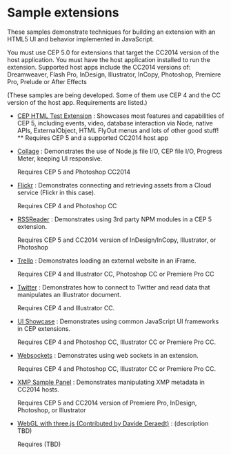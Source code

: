 Sample extensions
=======

These samples demonstrate techniques for building an extension with an HTML5 UI and behavior implemented in JavaScript.

You must use CEP 5.0 for extensions that target the CC2014 version of the host application. You must have the host application installed to run the extension. Supported host apps include the CC2014 versions of: Dreamweaver, Flash Pro, InDesign, Illustrator, InCopy, Photoshop, Premiere Pro, Prelude or After Effects

(These samples are being developed. Some of them use CEP 4 and the CC version of the host app. Requirements are listed.)

* [CEP HTML Test Extension](https://github.com/Adobe-CEP/Samples/tree/master/CEP_HTML_Test_Extension_5.0) : 
Showcases most features and capabilities of CEP 5, including events, video, database interaction via Node, native APIs, ExternalObject, HTML FlyOut menus and lots of other good stuff!
** Requires CEP 5 and a supported CC2014 host app

* [Collage](https://github.com/Adobe-CEP/Samples/tree/master/Collage) : Demonstrates the use of Node.js file I/O, CEP file I/O, Progress Meter, keeping UI responsive. 

	Requires CEP 5 and Photoshop CC2014

* [Flickr](https://github.com/Adobe-CEP/Samples/tree/master/Flickr) : Demonstrates connecting and retrieving assets from a Cloud service (Flickr in this case). 

	Requires CEP 4 and Photoshop CC


* [RSSReader](https://github.com/Adobe-CEP/Samples/tree/master/RSSReader) : Demonstrates using 3rd party NPM modules in a CEP 5 extension.

	Requires CEP 5 and CC2014 version of InDesign/InCopy, Illustrator, or Photoshop

* [Trello](https://github.com/Adobe-CEP/Samples/tree/master/Trello) : Demonstrates loading an external website in an iFrame.

	Requires CEP 4 and Illustrator CC, Photoshop CC or Premiere Pro CC

* [Twitter](https://github.com/Adobe-CEP/Samples/tree/master/Twitter) : Demonstrates how to connect to Twitter and read data that manipulates an Illustrator document. 

	Requires CEP 4 and Illustrator CC.

* [UI Showcase](https://github.com/Adobe-CEP/Samples/tree/master/UI_Showcase) : Demonstrates using common JavaScript UI frameworks in CEP extensions. 

	Requires CEP 4 and Photoshop CC, Illustrator CC or Premiere Pro CC.

* [Websockets](https://github.com/Adobe-CEP/Samples/tree/master/Websocket) : Demonstrates using web sockets in an extension. 

	Requires CEP 4 and Photoshop CC, Illustrator CC or Premiere Pro CC.

* [XMP Sample Panel](https://github.com/Adobe-CEP/Samples/tree/master/XmpSamplePanel) : Demonstrates manipulating XMP metadata in CC2014 hosts. 

	Requires CEP 5 and CC2014 version of Premiere Pro, InDesign, Photoshop, or Illustrator

* [WebGL with three.js (Contributed by Davide Deraedt)](https://github.com/Adobe-CEP/Samples/tree/master/webgl_threejs) : (description TBD)

	Requires (TBD)
